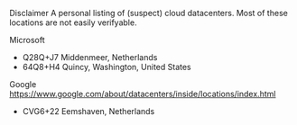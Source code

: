 Disclaimer
A personal listing of (suspect) cloud datacenters. Most of these locations are not easily verifyable.

Microsoft
- Q28Q+J7 Middenmeer, Netherlands
- 64Q8+H4 Quincy, Washington, United States

Google
https://www.google.com/about/datacenters/inside/locations/index.html
- CVG6+22 Eemshaven, Netherlands
